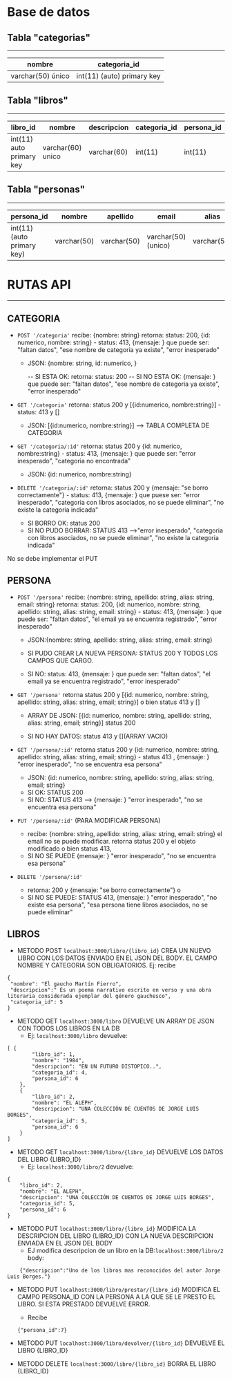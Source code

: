 # Base de datos

## Tabla "categorias"
---------------------

|    nombre        |               categoria_id                |
| ---------------- | ------------------------------------------|
| varchar(50) único| int(11) (auto) primary key     |

## Tabla "libros"
---------------------

|         libro_id             |        nombre              |   descripcion   | categoria_id |persona_id |
| ---------------------------  | -------------------------- | --------------- | ------------ |---------- |
| int(11) auto   primary key   |       varchar(60)   unico  |  varchar(60)    |    int(11)   | int(11)   |

## Tabla "personas"
---------------------

|           persona_id          |         nombre        |     apellido    |       email          |   alias      |
| ----------------------------  | --------------------- | --------------- | ---------------------| ------------ |
| int(11)  (auto primary key)   |       varchar(50)     |    varchar(50)  |  varchar(50) (unico) | varchar(50)  |





# RUTAS API
----------------
## CATEGORIA

* `POST '/categoria'` recibe: {nombre: string} retorna: status: 200, {id: numerico, nombre: string} - status: 413, {mensaje: <descripcion del error>} que puede ser: "faltan datos", "ese nombre de categoria ya existe", "error inesperado"

   - JSON: {nombre: string,
       id: numerico,
	   }
	   
	   -- SI ESTA OK: retorna: status: 200
	   -- SI NO ESTA OK: {mensaje: <descripcion del error>} que puede ser: "faltan datos", "ese nombre de categoria ya existe", "error inesperado"



* `GET '/categoria'` retorna: status 200  y [{id:numerico, nombre:string}]  - status: 413 y []
 
   - JSON: [{id:numerico, nombre:string}] --> TABLA COMPLETA DE CATEGORIA

* `GET '/categoria/:id'` retorna: status 200 y {id: numerico, nombre:string} - status: 413, {mensaje: <descripcion del error>} que puede ser: "error inesperado", "categoria no encontrada"

    - JSON: {id: numerico, nombre:string}

* `DELETE '/categoria/:id'` retorna: status 200 y {mensaje: "se borro correctamente"} - status: 413, {mensaje: <descripcion del error>} que puese ser: "error inesperado", "categoria con libros asociados, no se puede eliminar", "no existe la categoria indicada"

    - SI BORRO OK: status 200
    - SI NO PUDO BORRAR: STATUS 413 -->"error inesperado", "categoria con libros asociados, no se puede eliminar", "no existe la categoria indicada"

No se debe implementar el PUT


## PERSONA 

* `POST '/persona'` recibe: {nombre: string, apellido: string, alias: string, email: string} retorna: status: 200, {id: numerico, nombre: string, apellido: string, alias: string, email: string} - status: 413, {mensaje: <descripcion del error>} que puede ser: "faltan datos", "el email ya se encuentra registrado", "error inesperado"

    - JSON:{nombre: string, apellido: string, alias: string, email: string}

    - SI PUDO CREAR LA NUEVA PERSONA: STATUS 200 Y TODOS LOS CAMPOS QUE CARGO.

    - SI NO: status: 413, {mensaje: <descripcion del error>} que puede ser: "faltan datos", "el email ya se encuentra registrado", "error inesperado"


* `GET '/persona'` retorna status 200 y [{id: numerico, nombre: string, apellido: string, alias: string, email; string}] o bien status 413 y []

    - ARRAY DE JSON: [{id: numerico, nombre: string, apellido: string, alias: string, email; string}] status 200

    - SI NO HAY DATOS: status 413 y [](ARRAY VACIO)


* `GET '/persona/:id'` retorna status 200 y {id: numerico, nombre: string, apellido: string, alias: string, email; string} - status 413 , {mensaje: <descripcion del error>} "error inesperado", "no se encuentra esa persona"

   - JSON: {id: numerico, nombre: string, apellido: string, alias: string, email; string} 
   - SI OK: STATUS 200
   - SI NO: STATUS 413 --> {mensaje: <descripcion del error>} "error inesperado", "no se encuentra esa persona"
 

* `PUT '/persona/:id'`  (PARA MODIFICAR PERSONA)

    - recibe: {nombre: string, apellido: string, alias: string, email: string} el email no se puede modificar. retorna status 200 y el objeto modificado o bien status 413,
    - SI NO SE PUEDE  {mensaje: <descripcion del error>} "error inesperado", "no se encuentra esa persona"


* `DELETE '/persona/:id' `

   - retorna: 200 y {mensaje: "se borro correctamente"} o
   - SI NO SE PUEDE: STATUS 413, {mensaje: <descripcion del error>} "error inesperado", "no existe esa persona", "esa persona tiene libros asociados, no se puede eliminar"

## LIBROS

- METODO POST `localhost:3000/libro/{libro_id}`   CREA UN NUEVO LIBRO CON LOS DATOS ENVIADO EN EL JSON DEL BODY. EL CAMPO NOMBRE Y CATEGORIA SON OBLIGATORIOS.
Ej: recibe 
```
{
 "nombre": "El gaucho Martín Fierro",
 "descripcion":" Es un poema narrativo escrito en verso y una obra literaria considerada ejemplar del género gauchesco",
 "categoria_id": 5
}
```
- METODO GET `localhost:3000/libro`   DEVUELVE UN ARRAY DE JSON CON TODOS LOS LIBROS EN LA DB
   * Ej: `localhost:3000/libro` devuelve:
```
[ {
        "libro_id": 1,
        "nombre": "1984",
        "descripcion": "EN UN FUTURO DISTOPICO..",
        "categoria_id": 4,
        "persona_id": 6
    },
    {
        "libro_id": 2,
        "nombre": "EL ALEPH",
        "descripcion": "UNA COLECCIÓN DE CUENTOS DE JORGE LUIS BORGES",
        "categoria_id": 5,
        "persona_id": 6
    }
]
```
- METODO GET `localhost:3000/libro/{libro_id}`   DEVUELVE LOS DATOS DEL LIBRO {LIBRO_ID}
   * Ej: `localhost:3000/libro/2` devuelve:
```
{
    "libro_id": 2,
    "nombre": "EL ALEPH",
    "descripcion": "UNA COLECCIÓN DE CUENTOS DE JORGE LUIS BORGES",
    "categoria_id": 5,
    "persona_id": 6
}
```

- METODO PUT `localhost:3000/libro/{libro_id}`  MODIFICA LA DESCRIPCION DEL LIBRO {LIBRO_ID} CON LA NUEVA DESCRIPCION ENVIADA EN EL JSON DEL BODY
   * EJ modifica descripcion de un libro en la DB:`localhost:3000/libro/2` 
    body:
```  
    {"descripcion":"Uno de los libros mas reconocidos del autor Jorge Luis Borges."}
```

- METODO PUT `localhost:3000/libro/prestar/{libro_id}` MODIFICA EL CAMPO PERSONA_ID CON LA PERSONA A LA QUE SE LE PRESTO EL LIBRO. SI ESTA PRESTADO DEVUELVE ERROR.
    * Recibe 
    ```
    {"persona_id":7}
    ```

- METODO PUT `localhost:3000/libro/devolver/{libro_id}` DEVUELVE EL LIBRO {LIBRO_ID}

- METODO DELETE `localhost:3000/libro/{libro_id}` BORRA EL LIBRO  {LIBRO_ID}
